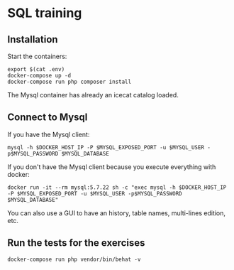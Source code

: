 # SQL training

## Installation

Start the containers:
```
export $(cat .env)
docker-compose up -d
docker-compose run php composer install
```

The Mysql container has already an icecat catalog loaded.

## Connect to Mysql

If you have the Mysql client:
```
mysql -h $DOCKER_HOST_IP -P $MYSQL_EXPOSED_PORT -u $MYSQL_USER -p$MYSQL_PASSWORD $MYSQL_DATABASE
```

If you don't have the Mysql client because you execute everything with docker:

```
docker run -it --rm mysql:5.7.22 sh -c "exec mysql -h $DOCKER_HOST_IP -P $MYSQL_EXPOSED_PORT -u $MYSQL_USER -p$MYSQL_PASSWORD $MYSQL_DATABASE"
```

You can also use a GUI to have an history, table names, multi-lines edition, etc. 

## Run the tests for the exercises

```
docker-compose run php vendor/bin/behat -v
```
